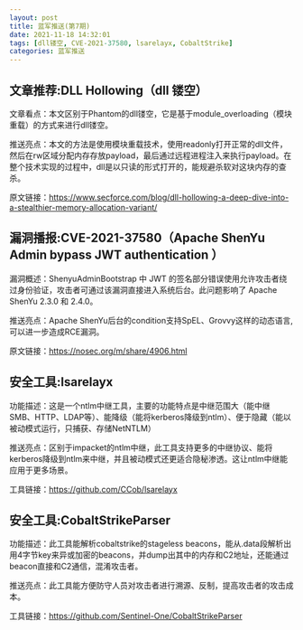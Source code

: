 ```yaml
---
layout: post
title: 蓝军推送(第7期)
date: 2021-11-18 14:32:01
tags: [dll镂空, CVE-2021-37580, lsarelayx, CobaltStrike]
categories: 蓝军推送
---
```

## 文章推荐:DLL Hollowing（dll 镂空）

文章看点：本文区别于Phantom的dll镂空，它是基于module_overloading（模块重载）的方式来进行dll镂空。

推送亮点：本文的方法是使用模块重载技术，使用readonly打开正常的dll文件，然后在rw区域分配内存存放payload，最后通过远程进程注入来执行payload。在整个技术实现的过程中，dll是以只读的形式打开的，能规避杀软对这块内存的查杀。

原文链接：https://www.secforce.com/blog/dll-hollowing-a-deep-dive-into-a-stealthier-memory-allocation-variant/

## 漏洞播报:CVE-2021-37580（Apache ShenYu Admin bypass JWT authentication ）

漏洞概述：ShenyuAdminBootstrap 中 JWT 的签名部分错误使用允许攻击者绕过身份验证，攻击者可通过该漏洞直接进入系统后台。此问题影响了 Apache ShenYu 2.3.0 和 2.4.0。

推送亮点：Apache ShenYu后台的condition支持SpEL、Grovvy这样的动态语言,可以进一步造成RCE漏洞。

原文链接：https://nosec.org/m/share/4906.html

## 安全工具:lsarelayx

功能描述：这是一个ntlm中继工具，主要的功能特点是中继范围大（能中继SMB、HTTP、LDAP等）、能降级（能将kerberos降级到ntlm）、便于隐藏（能以被动模式运行，只捕获、存储NetNTLM）

推送亮点：区别于impacket的ntlm中继，此工具支持更多的中继协议、能将kerberos降级到ntlm来中继，并且被动模式还更适合隐秘渗透。这让ntlm中继能应用于更多场景。

工具链接：https://github.com/CCob/lsarelayx

## 安全工具:CobaltStrikeParser

功能描述：此工具能解析cobaltstrike的stageless beacons，能从.data段解析出用4字节key来异或加密的beacons，并dump出其中的内存和C2地址，还能通过beacon直接和C2通信，混淆攻击者。

推送亮点：此工具能方便防守人员对攻击者进行溯源、反制，提高攻击者的攻击成本。

工具链接：https://github.com/Sentinel-One/CobaltStrikeParser